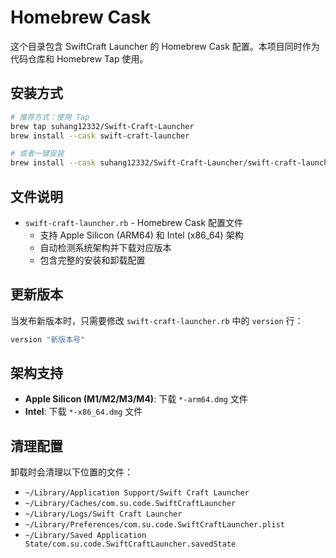 # Homebrew Cask

这个目录包含 SwiftCraft Launcher 的 Homebrew Cask 配置。本项目同时作为代码仓库和 Homebrew Tap 使用。

## 安装方式

```bash
# 推荐方式：使用 Tap
brew tap suhang12332/Swift-Craft-Launcher
brew install --cask swift-craft-launcher

# 或者一键安装
brew install --cask suhang12332/Swift-Craft-Launcher/swift-craft-launcher
```

## 文件说明

- `swift-craft-launcher.rb` - Homebrew Cask 配置文件
  - 支持 Apple Silicon (ARM64) 和 Intel (x86_64) 架构
  - 自动检测系统架构并下载对应版本
  - 包含完整的安装和卸载配置

## 更新版本

当发布新版本时，只需要修改 `swift-craft-launcher.rb` 中的 `version` 行：

```ruby
version "新版本号"
```

## 架构支持

- **Apple Silicon (M1/M2/M3/M4)**: 下载 `*-arm64.dmg` 文件
- **Intel**: 下载 `*-x86_64.dmg` 文件

## 清理配置

卸载时会清理以下位置的文件：
- `~/Library/Application Support/Swift Craft Launcher`
- `~/Library/Caches/com.su.code.SwiftCraftLauncher`
- `~/Library/Logs/Swift Craft Launcher`
- `~/Library/Preferences/com.su.code.SwiftCraftLauncher.plist`
- `~/Library/Saved Application State/com.su.code.SwiftCraftLauncher.savedState`
